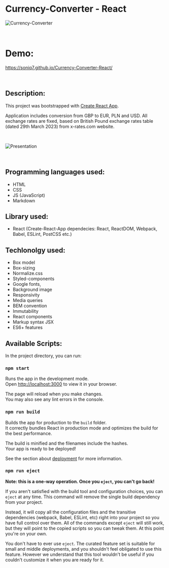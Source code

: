 # Currency-Converter - React

![Currency-Converter](https://i.postimg.cc/QCqWK374/Currency-converter.gif)

<br />

# Demo:

https://soniq7.github.io/Currency-Converter-React/

<br />

## Description:

This project was bootstrapped with [Create React App](https://github.com/facebook/create-react-app).

Application includes conversion from GBP to EUR, PLN and USD. 
All exchange rates are fixed, based on British Pound exchange rates table (dated 29th March 2023) from x-rates.com website.

<br />

![Presentation](https://i.postimg.cc/cL0v3kxy/presentation-React.gif)

<br />

## Programming languages used:

- HTML
- CSS
- JS (JavaScript)
- Markdown

## Library used:
- React (Create-React-App dependecies: React, ReactDOM, Webpack, Babel, ESLint, PostCSS etc.)

## Techlonolgy used:

 - Box model
 - Box-sizing 
 - Normalize.css
 - Styled-components 
 - Google fonts, 
 - Background image 
 - Responsivity
 - Media queries
 - BEM convention
 - Immutability
 - React components
 - Markup syntax JSX
 - ES6+ features

## Available Scripts:

In the project directory, you can run:

### `npm start`

Runs the app in the development mode.\
Open [http://localhost:3000](http://localhost:3000) to view it in your browser.

The page will reload when you make changes.\
You may also see any lint errors in the console.

### `npm run build`

Builds the app for production to the `build` folder.\
It correctly bundles React in production mode and optimizes the build for the best performance.

The build is minified and the filenames include the hashes.\
Your app is ready to be deployed!

See the section about [deployment](https://facebook.github.io/create-react-app/docs/deployment) for more information.

### `npm run eject`

**Note: this is a one-way operation. Once you `eject`, you can't go back!**

If you aren't satisfied with the build tool and configuration choices, you can `eject` at any time. This command will remove the single build dependency from your project.

Instead, it will copy all the configuration files and the transitive dependencies (webpack, Babel, ESLint, etc) right into your project so you have full control over them. All of the commands except `eject` will still work, but they will point to the copied scripts so you can tweak them. At this point you're on your own.

You don't have to ever use `eject`. The curated feature set is suitable for small and middle deployments, and you shouldn't feel obligated to use this feature. However we understand that this tool wouldn't be useful if you couldn't customize it when you are ready for it.

